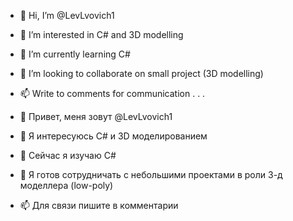 - 👋 Hi, I’m @LevLvovich1
- 👀 I’m interested in C# and 3D modelling
- 🌱 I’m currently learning C#
- 💞️ I’m looking to collaborate on small project (3D modelling)
- 📫 Write to comments for communication
.
.
.

- 👋 Привет, меня зовут @LevLvovich1
- 👀 Я интересуюсь C# и 3D моделированием
- 🌱 Сейчас я изучаю C#
- 💞️ Я готов сотрудничать с небольшими проектами в роли 3-д моделлера (low-poly)
- 📫 Для связи пишите в комментарии
